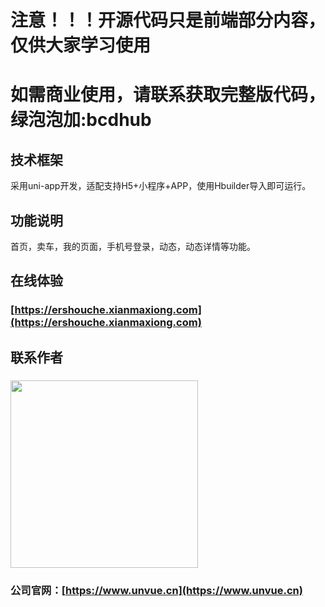 
# 注意！！！开源代码只是前端部分内容，仅供大家学习使用
# 如需商业使用，请联系获取完整版代码，绿泡泡加:bcdhub

## 技术框架
采用uni-app开发，适配支持H5+小程序+APP，使用Hbuilder导入即可运行。

## 功能说明
首页，卖车，我的页面，手机号登录，动态，动态详情等功能。

## 在线体验
### [https://ershouche.xianmaxiong.com](https://ershouche.xianmaxiong.com)

## 联系作者
### <img src="https://www.unvue.cn/images/qrcode_weixin.jpg" width="300" height="300">

### 公司官网：[https://www.unvue.cn](https://www.unvue.cn)